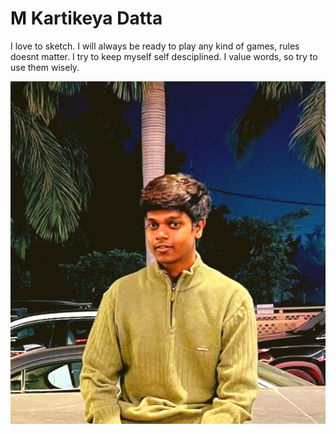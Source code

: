 # M Kartikeya Datta #

I love to sketch. I will always be ready to play any kind of games, rules doesnt matter. I try to keep myself self desciplined. I value words, so try to use them wisely.

![myPhoto](myPhoto.jpg)